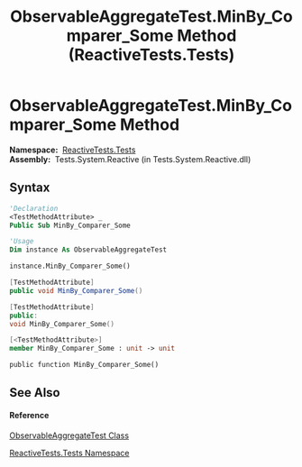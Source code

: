 ﻿---
title: ObservableAggregateTest.MinBy_Comparer_Some Method  (ReactiveTests.Tests)
TOCTitle: MinBy_Comparer_Some Method
ms:assetid: M:ReactiveTests.Tests.ObservableAggregateTest.MinBy_Comparer_Some
ms:mtpsurl: https://msdn.microsoft.com/en-us/library/reactivetests.tests.observableaggregatetest.minby_comparer_some(v=VS.103)
ms:contentKeyID: 36620092
ms.date: 06/28/2011
mtps_version: v=VS.103
f1_keywords:
- ReactiveTests.Tests.ObservableAggregateTest.MinBy_Comparer_Some
dev_langs:
- CSharp
- JScript
- VB
- FSharp
- c++
---

# ObservableAggregateTest.MinBy\_Comparer\_Some Method

**Namespace:**  [ReactiveTests.Tests](hh289046\(v=vs.103\).md)  
**Assembly:**  Tests.System.Reactive (in Tests.System.Reactive.dll)

## Syntax

``` vb
'Declaration
<TestMethodAttribute> _
Public Sub MinBy_Comparer_Some
```

``` vb
'Usage
Dim instance As ObservableAggregateTest

instance.MinBy_Comparer_Some()
```

``` csharp
[TestMethodAttribute]
public void MinBy_Comparer_Some()
```

``` c++
[TestMethodAttribute]
public:
void MinBy_Comparer_Some()
```

``` fsharp
[<TestMethodAttribute>]
member MinBy_Comparer_Some : unit -> unit 
```

``` jscript
public function MinBy_Comparer_Some()
```

## See Also

#### Reference

[ObservableAggregateTest Class](hh314823\(v=vs.103\).md)

[ReactiveTests.Tests Namespace](hh289046\(v=vs.103\).md)

